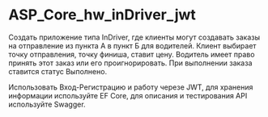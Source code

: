 # ASP_Core_hw_inDriver_jwt

Создать приложение типа InDriver, где клиенты могут создавать заказы на отправление из пункта А в пункт Б для водителей. Клиент выбирает точку отправления, точку финиша, ставит цену. Водитель имеет право принять этот заказ или его проигнорировать. При выполнении заказа ставится статус Выполнено.

Использовать Вход-Регистрацию и работу черезе JWT, для хранения информации используйте EF Core, для описания и тестирования API используйте Swagger.
